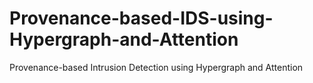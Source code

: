 # Provenance-based-IDS-using-Hypergraph-and-Attention
Provenance-based Intrusion Detection using Hypergraph and Attention
